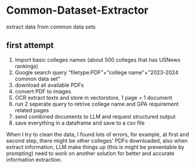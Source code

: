 # Common-Dataset-Extractor
 extract data from common data sets

## first attempt
1. Import basic colleges names (about 500 colleges that has USNews rankings)
2. Google search query "filetype:PDF"+"college name"+"2023-2024 common data set"
3. download all available PDFs
4. convert PDF to images
5. OCR extract texts and store in vectorstore, 1 page = 1 document
6. run 2 seperate query to retrive college name and GPA requirement related pages
7. send combined documents to LLM and request structured output
8. save everything in a dataframe and save to a csv file

When I try to clean the data, I found lots of errors, for example, at first and second step, there might be other colleges' PDFs downloaded, also when extract information, LLM make things up (this is might be preventable by prompting)
need to work on another solution for better and accurate information extraction.
